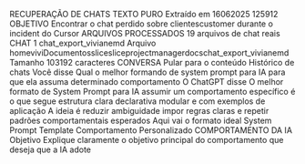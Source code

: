  RECUPERAÇÃO DE CHATS  TEXTO PURO
Extraído em 16062025 125912
  OBJETIVO Encontrar o chat perdido sobre clientescustomer durante o incident do Cursor
  ARQUIVOS PROCESSADOS 19 arquivos de chat reais
  CHAT 1 chat_export_vivianemd
Arquivo homeviviDocumentosslicesliceprojectmanagerdocschat_export_vivianemd
Tamanho 103192 caracteres
  CONVERSA
Pular para o conteúdo
Histórico de chats
Você disse
Qual o melhor formando de system prompt para IA para que ela assuma determinado comportamento
O ChatGPT disse
O melhor formato de System Prompt para IA assumir um comportamento específico é o que segue estrutura clara declarativa modular e com exemplos de aplicação A ideia é reduzir ambiguidade impor regras claras e repetir padrões comportamentais esperados
Aqui vai o formato ideal
 System Prompt Template Comportamento Personalizado
 COMPORTAMENTO DA IA
  Objetivo
Explique claramente o objetivo principal do comportamento que deseja que a IA adote